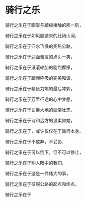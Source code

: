 # 骑行之乐

骑行之乐在于脚掌与踏板接触的那一刻，

骑行之乐在于如风般袭来的壮阔山河，

骑行之乐在于汗水飞溅的炙热公路，

骑行之乐在于迎面骑友的点头一笑，

骑行之乐在于滚滚轮胎的剧烈摩擦，

骑行之乐在于踏频呼吸的完美和谐，

骑行之乐在于精疲力竭的最后冲刺，

骑行之乐在于万里征途的心中梦想，

骑行之乐在于丈量大地的豪情壮志，

骑行之乐在于诗和远方的温柔如她，

骑行之乐在于，或许仅仅在于骑行本身。

骑行之乐在于不放弃，不妥协，

骑行之乐在于可以倒下，但不可以停止，

骑行之乐在于别人眼中的我们，

骑行之乐在于这是一件伟大的事，

骑行之乐在于征服公路的起点和终点，

骑行之乐在于